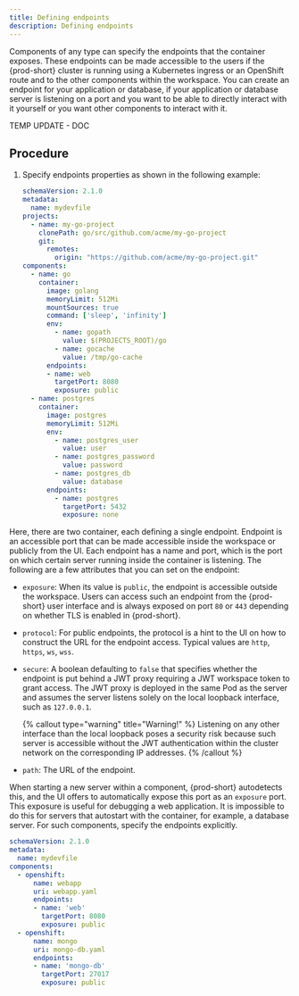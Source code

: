 ```yaml
---
title: Defining endpoints
description: Defining endpoints
---
```


Components of any type can specify the endpoints that the container exposes. These endpoints can be made accessible to the users if the {prod-short} cluster is running using a Kubernetes ingress or an OpenShift route and to the other components within the workspace. You can create an endpoint for your application or database, if your application or database server is listening on a port and you want to be able to directly interact with it yourself or you want other components to interact with it.

TEMP UPDATE - DOC

## Procedure

1. Specify endpoints properties as shown in the following example:

    ```yaml {% title="Specifying endpoint properties" filename="devfile.yaml" %}
    schemaVersion: 2.1.0
    metadata:
      name: mydevfile
    projects:
      - name: my-go-project
        clonePath: go/src/github.com/acme/my-go-project
        git:
          remotes:
            origin: "https://github.com/acme/my-go-project.git"
    components:
      - name: go
        container:
          image: golang
          memoryLimit: 512Mi
          mountSources: true
          command: ['sleep', 'infinity']
          env:
            - name: gopath
              value: $(PROJECTS_ROOT)/go
            - name: gocache
              value: /tmp/go-cache
          endpoints:
          - name: web
            targetPort: 8080
            exposure: public
      - name: postgres
        container:
          image: postgres
          memoryLimit: 512Mi
          env:
            - name: postgres_user
              value: user
            - name: postgres_password
              value: password
            - name: postgres_db
              value: database
          endpoints:
            - name: postgres
              targetPort: 5432
              exposure: none
    ```

Here, there are two container, each defining a single endpoint. Endpoint
is an accessible port that can be made accessible inside the workspace
or publicly from the UI. Each endpoint has a name and port, which is the
port on which certain server running inside the container is listening.
The following are a few attributes that you can set on the endpoint:

- `exposure`: When its value is `public`, the endpoint is accessible outside the workspace. Users can
    access such an endpoint from the {prod-short} user interface and is always exposed on port `80` or `443` depending on whether TLS is enabled in {prod-short}.

- `protocol`: For public endpoints, the protocol is a hint to the UI
    on how to construct the URL for the endpoint access. Typical values
    are `http`, `https`, `ws`, `wss`.

- `secure`: A boolean defaulting to `false` that specifies whether the
    endpoint is put behind a JWT proxy requiring a JWT workspace token
    to grant access. The JWT proxy is deployed in the same Pod as the
    server and assumes the server listens solely on the local loopback
    interface, such as `127.0.0.1`.

    {% callout type="warning" title="Warning!" %}
    Listening on any other interface than the local loopback poses a
    security risk because such server is accessible without the JWT
    authentication within the cluster network on the corresponding IP
    addresses.
    {% /callout %}

- `path`: The URL of the endpoint.

When starting a new server within a component, {prod-short} autodetects this, and the UI offers to automatically expose this port as an `exposure` port. This exposure is useful for debugging a web application. It is impossible to do this for servers that autostart with the container, for example, a database server. For such components, specify the endpoints explicitly.

```yaml {% title="Specifying endpoints for kubernetes or openshift types" filename="devfile.yaml" %}
schemaVersion: 2.1.0
metadata:
  name: mydevfile
components:
  - openshift:
      name: webapp
      uri: webapp.yaml
      endpoints:
      - name: 'web'
        targetPort: 8080
        exposure: public
  - openshift:
      name: mongo
      uri: mongo-db.yaml
      endpoints:
      - name: 'mongo-db'
        targetPort: 27017
        exposure: public
```
